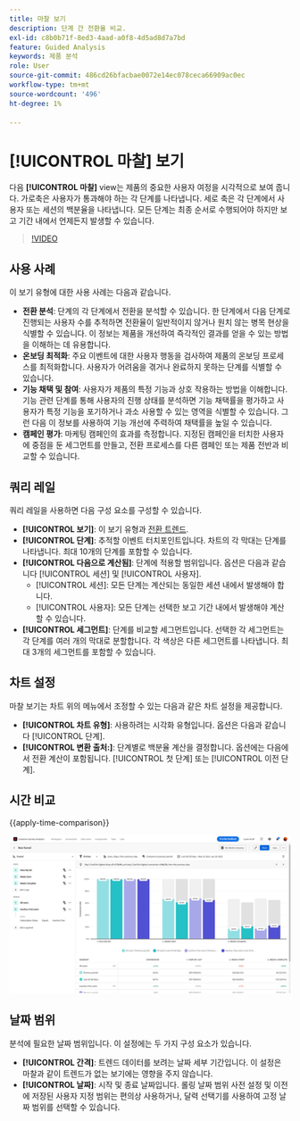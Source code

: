 ```yaml
---
title: 마찰 보기
description: 단계 간 전환율 비교.
exl-id: c8b0b71f-8ed3-4aad-a0f8-4d5ad8d7a7bd
feature: Guided Analysis
keywords: 제품 분석
role: User
source-git-commit: 486cd26bfacbae0072e14ec078ceca66909ac0ec
workflow-type: tm+mt
source-wordcount: '496'
ht-degree: 1%

---
```


# [!UICONTROL 마찰] 보기

다음 **[!UICONTROL 마찰]** view는 제품의 중요한 사용자 여정을 시각적으로 보여 줍니다. 가로축은 사용자가 통과해야 하는 각 단계를 나타냅니다. 세로 축은 각 단계에서 사용자 또는 세션의 백분율을 나타냅니다. 모든 단계는 최종 순서로 수행되어야 하지만 보고 기간 내에서 언제든지 발생할 수 있습니다.

>[!VIDEO](https://video.tv.adobe.com/v/3421663/?learn=on)

## 사용 사례

이 보기 유형에 대한 사용 사례는 다음과 같습니다.

* **전환 분석**: 단계의 각 단계에서 전환을 분석할 수 있습니다. 한 단계에서 다음 단계로 진행되는 사용자 수를 추적하면 전환율이 일반적이지 않거나 원치 않는 병목 현상을 식별할 수 있습니다. 이 정보는 제품을 개선하여 즉각적인 결과를 얻을 수 있는 방법을 이해하는 데 유용합니다.
* **온보딩 최적화**: 주요 이벤트에 대한 사용자 행동을 검사하여 제품의 온보딩 프로세스를 최적화합니다. 사용자가 어려움을 겪거나 완료하지 못하는 단계를 식별할 수 있습니다.
* **기능 채택 및 참여**: 사용자가 제품의 특정 기능과 상호 작용하는 방법을 이해합니다. 기능 관련 단계를 통해 사용자의 진행 상태를 분석하면 기능 채택률을 평가하고 사용자가 특정 기능을 포기하거나 과소 사용할 수 있는 영역을 식별할 수 있습니다. 그런 다음 이 정보를 사용하여 기능 개선에 주력하여 채택률을 높일 수 있습니다.
* **캠페인 평가**: 마케팅 캠페인의 효과를 측정합니다. 지정된 캠페인을 터치한 사용자에 중점을 둔 세그먼트를 만들고, 전환 프로세스를 다른 캠페인 또는 제품 전반과 비교할 수 있습니다.

## 쿼리 레일

쿼리 레일을 사용하면 다음 구성 요소를 구성할 수 있습니다.

* **[!UICONTROL 보기]**: 이 보기 유형과 [전환 트렌드](conversion-trends.md).
* **[!UICONTROL 단계]**: 추적할 이벤트 터치포인트입니다. 차트의 각 막대는 단계를 나타냅니다. 최대 10개의 단계를 포함할 수 있습니다.
* **[!UICONTROL 다음으로 계산됨]**: 단계에 적용할 범위입니다. 옵션은 다음과 같습니다 [!UICONTROL 세션] 및 [!UICONTROL 사용자].
   * [!UICONTROL 세션]: 모든 단계는 계산되는 동일한 세션 내에서 발생해야 합니다.
   * [!UICONTROL 사용자]: 모든 단계는 선택한 보고 기간 내에서 발생해야 계산할 수 있습니다.
* **[!UICONTROL 세그먼트]**: 단계를 비교할 세그먼트입니다. 선택한 각 세그먼트는 각 단계를 여러 개의 막대로 분할합니다. 각 색상은 다른 세그먼트를 나타냅니다. 최대 3개의 세그먼트를 포함할 수 있습니다.

## 차트 설정

마찰 보기는 차트 위의 메뉴에서 조정할 수 있는 다음과 같은 차트 설정을 제공합니다.

* **[!UICONTROL 차트 유형]**: 사용하려는 시각화 유형입니다. 옵션은 다음과 같습니다 [!UICONTROL 단계].
* **[!UICONTROL 변환 출처:]**: 단계별로 백분율 계산을 결정합니다. 옵션에는 다음에서 전환 계산이 포함됩니다. [!UICONTROL 첫 단계] 또는 [!UICONTROL 이전 단계].

## 시간 비교

{{apply-time-comparison}}

![마찰 시간 비교](../assets/friction-compare.png)

## 날짜 범위

분석에 필요한 날짜 범위입니다. 이 설정에는 두 가지 구성 요소가 있습니다.

* **[!UICONTROL 간격]**: 트렌드 데이터를 보려는 날짜 세부 기간입니다. 이 설정은 마찰과 같이 트렌드가 없는 보기에는 영향을 주지 않습니다.
* **[!UICONTROL 날짜]**: 시작 및 종료 날짜입니다. 롤링 날짜 범위 사전 설정 및 이전에 저장된 사용자 지정 범위는 편의상 사용하거나, 달력 선택기를 사용하여 고정 날짜 범위를 선택할 수 있습니다.
